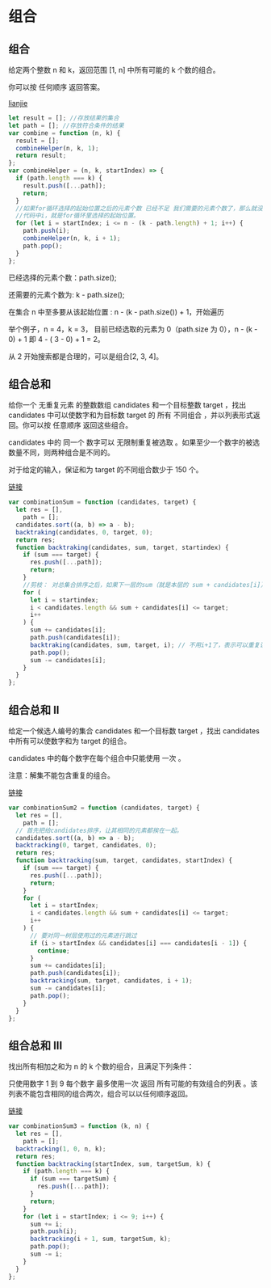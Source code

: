 # 组合

## 组合

给定两个整数 n 和 k，返回范围 [1, n] 中所有可能的 k 个数的组合。

你可以按 任何顺序 返回答案。

[lianjie](https://leetcode.cn/problems/combinations/description/)

```js
let result = []; //存放结果的集合
let path = []; //存放符合条件的结果
var combine = function (n, k) {
  result = [];
  combineHelper(n, k, 1);
  return result;
};
var combineHelper = (n, k, startIndex) => {
  if (path.length === k) {
    result.push([...path]);
    return;
  }
  //如果for循环选择的起始位置之后的元素个数 已经不足 我们需要的元素个数了，那么就没有必要搜索了。
  //代码中i，就是for循环里选择的起始位置。
  for (let i = startIndex; i <= n - (k - path.length) + 1; i++) {
    path.push(i);
    combineHelper(n, k, i + 1);
    path.pop();
  }
};
```

已经选择的元素个数：path.size();

还需要的元素个数为: k - path.size();

在集合 n 中至多要从该起始位置 : n - (k - path.size()) + 1，开始遍历

举个例子，n = 4，k = 3， 目前已经选取的元素为 0（path.size 为 0），n - (k - 0) + 1 即 4 - ( 3 - 0) + 1 = 2。

从 2 开始搜索都是合理的，可以是组合[2, 3, 4]。

## 组合总和

给你一个 无重复元素 的整数数组 candidates 和一个目标整数 target ，找出 candidates 中可以使数字和为目标数 target 的 所有 不同组合 ，并以列表形式返回。你可以按 任意顺序 返回这些组合。

candidates 中的 同一个 数字可以 无限制重复被选取 。如果至少一个数字的被选数量不同，则两种组合是不同的。

对于给定的输入，保证和为 target 的不同组合数少于 150 个。

[链接](https://leetcode.cn/problems/combination-sum/description/)

```js
var combinationSum = function (candidates, target) {
  let res = [],
    path = [];
  candidates.sort((a, b) => a - b);
  backtraking(candidates, 0, target, 0);
  return res;
  function backtraking(candidates, sum, target, startindex) {
    if (sum === target) {
      res.push([...path]);
      return;
    }
    //剪枝： 对总集合排序之后，如果下一层的sum（就是本层的 sum + candidates[i]）已经大于target，就可以结束本轮for循环的遍历。
    for (
      let i = startindex;
      i < candidates.length && sum + candidates[i] <= target;
      i++
    ) {
      sum += candidates[i];
      path.push(candidates[i]);
      backtraking(candidates, sum, target, i); // 不用i+1了，表示可以重复读取当前的数
      path.pop();
      sum -= candidates[i];
    }
  }
};
```

## 组合总和 II

给定一个候选人编号的集合 candidates 和一个目标数 target ，找出 candidates 中所有可以使数字和为 target 的组合。

candidates 中的每个数字在每个组合中只能使用 一次 。

注意：解集不能包含重复的组合。

[链接](https://leetcode.cn/problems/combination-sum-ii/description/)

```js
var combinationSum2 = function (candidates, target) {
  let res = [],
    path = [];
  // 首先把给candidates排序，让其相同的元素都挨在一起。
  candidates.sort((a, b) => a - b);
  backtracking(0, target, candidates, 0);
  return res;
  function backtracking(sum, target, candidates, startIndex) {
    if (sum === target) {
      res.push([...path]);
      return;
    }
    for (
      let i = startIndex;
      i < candidates.length && sum + candidates[i] <= target;
      i++
    ) {
      // 要对同一树层使用过的元素进行跳过
      if (i > startIndex && candidates[i] === candidates[i - 1]) {
        continue;
      }
      sum += candidates[i];
      path.push(candidates[i]);
      backtracking(sum, target, candidates, i + 1);
      sum -= candidates[i];
      path.pop();
    }
  }
};
```

## 组合总和 III

找出所有相加之和为 n 的 k 个数的组合，且满足下列条件：

只使用数字 1 到 9
每个数字 最多使用一次
返回 所有可能的有效组合的列表 。该列表不能包含相同的组合两次，组合可以以任何顺序返回。

[链接](https://leetcode.cn/problems/combination-sum-iii/)

```js
var combinationSum3 = function (k, n) {
  let res = [],
    path = [];
  backtracking(1, 0, n, k);
  return res;
  function backtracking(startIndex, sum, targetSum, k) {
    if (path.length === k) {
      if (sum === targetSum) {
        res.push([...path]);
      }
      return;
    }
    for (let i = startIndex; i <= 9; i++) {
      sum += i;
      path.push(i);
      backtracking(i + 1, sum, targetSum, k);
      path.pop();
      sum -= i;
    }
  }
};
```
